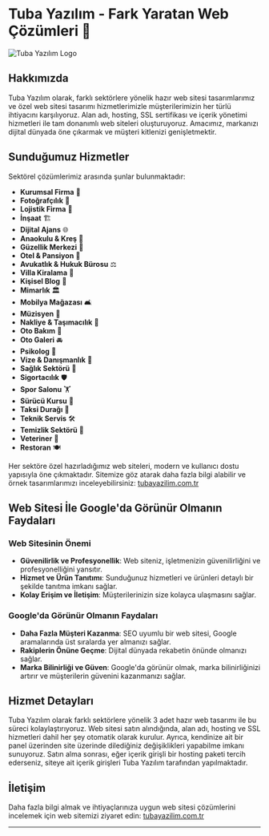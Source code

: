 # Tuba Yazılım - Fark Yaratan Web Çözümleri 🚀

![Tuba Yazılım Logo]([https://tubayazilim.com.tr/logo.png](https://tubayazilim.com.tr/resources/uploads/logo/2024-11-20/en-iyi-hazir-web-yazilim-satis-sitesi-hizli-ve-guvenilir-tuba-yazilim-2.png))

## Hakkımızda
Tuba Yazılım olarak, farklı sektörlere yönelik hazır web sitesi tasarımlarımız ve özel web sitesi tasarımı hizmetlerimizle müşterilerimizin her türlü ihtiyacını karşılıyoruz. Alan adı, hosting, SSL sertifikası ve içerik yönetimi hizmetleri ile tam donanımlı web siteleri oluşturuyoruz. Amacımız, markanızı dijital dünyada öne çıkarmak ve müşteri kitlenizi genişletmektir.

## Sunduğumuz Hizmetler
Sektörel çözümlerimiz arasında şunlar bulunmaktadır:
- **Kurumsal Firma** 🏢
- **Fotoğrafçılık** 📸
- **Lojistik Firma** 🚛
- **İnşaat** 🏗️
- **Dijital Ajans** 🌐
- **Anaokulu & Kreş** 🏫
- **Güzellik Merkezi** 💅
- **Otel & Pansiyon** 🏨
- **Avukatlık & Hukuk Bürosu** ⚖️
- **Villa Kiralama** 🏡
- **Kişisel Blog** 📝
- **Mimarlık** 🏛️
- **Mobilya Mağazası** 🛋️
- **Müzisyen** 🎵
- **Nakliye & Taşımacılık** 🚚
- **Oto Bakım** 🚗
- **Oto Galeri** 🚘
- **Psikolog** 🧠
- **Vize & Danışmanlık** 📑
- **Sağlık Sektörü** 🏥
- **Sigortacılık** 🛡️
- **Spor Salonu** 🏋️
- **Sürücü Kursu** 🚦
- **Taksi Durağı** 🚖
- **Teknik Servis** 🛠️
- **Temizlik Sektörü** 🧹
- **Veteriner** 🐾
- **Restoran** 🍽️

Her sektöre özel hazırladığımız web siteleri, modern ve kullanıcı dostu yapısıyla öne çıkmaktadır. Sitemize göz atarak daha fazla bilgi alabilir ve örnek tasarımlarımızı inceleyebilirsiniz: [tubayazilim.com.tr](https://tubayazilim.com.tr)

## Web Sitesi İle Google'da Görünür Olmanın Faydaları

### Web Sitesinin Önemi
- **Güvenilirlik ve Profesyonellik**: Web siteniz, işletmenizin güvenilirliğini ve profesyonelliğini yansıtır.
- **Hizmet ve Ürün Tanıtımı**: Sunduğunuz hizmetleri ve ürünleri detaylı bir şekilde tanıtma imkanı sağlar.
- **Kolay Erişim ve İletişim**: Müşterilerinizin size kolayca ulaşmasını sağlar.

### Google'da Görünür Olmanın Faydaları
- **Daha Fazla Müşteri Kazanma**: SEO uyumlu bir web sitesi, Google aramalarında üst sıralarda yer almanızı sağlar.
- **Rakiplerin Önüne Geçme**: Dijital dünyada rekabetin önünde olmanızı sağlar.
- **Marka Bilinirliği ve Güven**: Google'da görünür olmak, marka bilinirliğinizi artırır ve müşterilerin güvenini kazanmanızı sağlar.

## Hizmet Detayları
Tuba Yazılım olarak farklı sektörlere yönelik 3 adet hazır web tasarımı ile bu süreci kolaylaştırıyoruz. Web sitesi satın alındığında, alan adı, hosting ve SSL hizmetleri dahil her şey otomatik olarak kurulur. Ayrıca, kendinize ait bir panel üzerinden site üzerinde dilediğiniz değişiklikleri yapabilme imkanı sunuyoruz. Satın alma sonrası, eğer içerik girişli bir hosting paketi tercih ederseniz, siteye ait içerik girişleri Tuba Yazılım tarafından yapılmaktadır.

## İletişim
Daha fazla bilgi almak ve ihtiyaçlarınıza uygun web sitesi çözümlerini incelemek için web sitemizi ziyaret edin: [tubayazilim.com.tr](https://tubayazilim.com.tr)

---

